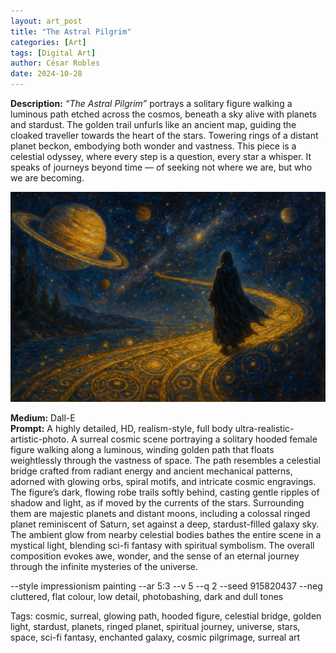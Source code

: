 ```yaml
---
layout: art_post
title: "The Astral Pilgrim"
categories: [Art]
tags: [Digital Art]
author: César Robles
date: 2024-10-28
---
```

**Description:** *“The Astral Pilgrim”* portrays a solitary figure walking a luminous path etched across the cosmos, beneath a sky alive with planets and stardust. The golden trail unfurls like an ancient map, guiding the cloaked traveller towards the heart of the stars. Towering rings of a distant planet beckon, embodying both wonder and vastness. This piece is a celestial odyssey, where every step is a question, every star a whisper. It speaks of journeys beyond time — of seeking not where we are, but who we are becoming.

![The Astral Pilgrim](/imag/digital_art/the_astral_pilgrim.jpg)

**Medium:** Dall-E\
**Prompt:** A highly detailed, HD, realism-style,  full body ultra-realistic-artistic-photo. A surreal cosmic scene portraying a solitary hooded female figure walking along a luminous, winding golden path that floats weightlessly through the vastness of space. The path resembles a celestial bridge crafted from radiant energy and ancient mechanical patterns, adorned with glowing orbs, spiral motifs, and intricate cosmic engravings. The figure’s dark, flowing robe trails softly behind, casting gentle ripples of shadow and light, as if moved by the currents of the stars. Surrounding them are majestic planets and distant moons, including a colossal ringed planet reminiscent of Saturn, set against a deep, stardust-filled galaxy sky. The ambient glow from nearby celestial bodies bathes the entire scene in a mystical light, blending sci-fi fantasy with spiritual symbolism. The overall composition evokes awe, wonder, and the sense of an eternal journey through the infinite mysteries of the universe.

--style impressionism painting --ar 5:3 --v 5 --q 2 --seed 915820437 --neg cluttered, flat colour, low detail, photobashing, dark and dull tones

Tags: cosmic, surreal, glowing path, hooded figure, celestial bridge, golden light, stardust, planets, ringed planet, spiritual journey, universe, stars, space, sci-fi fantasy, enchanted galaxy, cosmic pilgrimage, surreal art